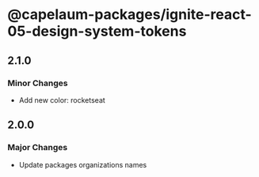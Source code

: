 # @capelaum-packages/ignite-react-05-design-system-tokens

## 2.1.0

### Minor Changes

- Add new color: rocketseat

## 2.0.0

### Major Changes

- Update packages organizations names
